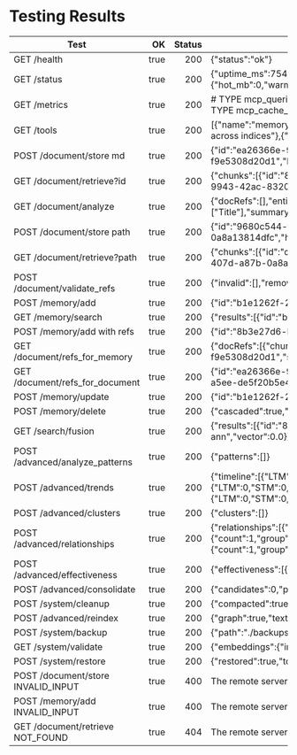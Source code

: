 ﻿# Testing Results

| Test | OK | Status | Snippet |
|---|---:|---:|---|
| GET /health | true | 200 | {"status":"ok"} |
| GET /status | true | 200 | {"uptime_ms":75408,"indices":{"vector":{"items":0},"text":{"docs":0},"graph":{"nodes":0,"edges":0}},"storage":{"hot_mb":0,"warm_mb":0,"cold_mb":0},"metrics":{"count":0,"cacheHits":0,"cacheMisses":0,"a |
| GET /metrics | true | 200 | # TYPE mcp_queries_total counter mcp_queries_total 0 # TYPE mcp_cache_hits_total counter mcp_cache_hits_total 0 # TYPE mcp_cache_misses_total counter mcp_cache_misses_total 0 # TYPE mcp_query_last_ms  |
| GET /tools | true | 200 | [{"name":"memory.add","description":"Add a memory entry"},{"name":"memory.search","description":"Hybrid search across indices"},{"name":"memory.update","description":"Update a memory entry"},{"name":" |
| POST /document/store md | true | 200 | {"id":"ea26366e-9943-42ac-8320-f9e5308d20d1","hash":"eb9c74a9c67073edc2230429baed861e4ed4114cdd99a290db5f1fd764996295","chunks":1} |
| GET /document/retrieve?id | true | 200 | {"chunks":[{"id":"8f926056-d119-4c42-b1b7-007865ec0f01","position":{"end":20,"start":0}}],"id":"ea26366e-9943-42ac-8320-f9e5308d20d1","metadata":null} |
| GET /document/analyze | true | 200 | {"docRefs":[],"entities":["Title"],"id":"ea26366e-9943-42ac-8320-f9e5308d20d1","keyConcepts":["Title"],"summary":"# Title`nHello world"} |
| POST /document/store path | true | 200 | {"id":"9680c544-f1f0-407d-a87b-0a8a13814dfc","hash":"9b7512c0fab6aea343b70dd461a71942de673849f8c8db125d35f8213221c413","chunks":1} |
| GET /document/retrieve?path | true | 200 | {"chunks":[{"id":"d0e9fff9-4a89-4943-8849-a44f2cf40ddf","position":{"end":36,"start":0}}],"id":"9680c544-f1f0-407d-a87b-0a8a13814dfc","metadata":null} |
| POST /document/validate_refs | true | 200 | {"invalid":[],"removed":null} |
| POST /memory/add | true | 200 | {"id":"b1e1262f-2dad-4d37-a06d-a30af889baa7","layer":"STM"} |
| GET /memory/search | true | 200 | {"results":[{"id":"b1e1262f-2dad-4d37-a06d-a30af889baa7","score":1.0,"layer":"STM"}],"tookMs":0} |
| POST /memory/add with refs | true | 200 | {"id":"8b3e27d6-bae0-46b1-a5ee-de5f20b5e445","layer":"STM"} |
| GET /document/refs_for_memory | true | 200 | {"docRefs":[{"chunkId":"","docId":"ea26366e-9943-42ac-8320-f9e5308d20d1","score":0.800000011920929}],"id":"8b3e27d6-bae0-46b1-a5ee-de5f20b5e445"} |
| GET /document/refs_for_document | true | 200 | {"id":"ea26366e-9943-42ac-8320-f9e5308d20d1","memories":[{"chunkId":"","memoryId":"8b3e27d6-bae0-46b1-a5ee-de5f20b5e445","score":0.800000011920929}]} |
| POST /memory/update | true | 200 | {"id":"b1e1262f-2dad-4d37-a06d-a30af889baa7","reembedded":true,"updatedIndices":["text","vector"],"version":1} |
| POST /memory/delete | true | 200 | {"cascaded":true,"deleted":true} |
| GET /search/fusion | true | 200 | {"results":[{"id":"8b3e27d6-bae0-46b1-a5ee-de5f20b5e445","score":0.0,"layer":"STM","explain":{"source":"vector-ann","vector":0.0}}],"tookMs":0} |
| POST /advanced/analyze_patterns | true | 200 | {"patterns":[]} |
| POST /advanced/trends | true | 200 | {"timeline":[{"LTM":0,"STM":0,"end":1758652910355,"start":1758652010356},{"LTM":0,"STM":0,"end":1758653810355,"start":1758652910356},{"LTM":0,"STM":0,"end":1758654710355,"start":1758653810356},{"LTM": |
| POST /advanced/clusters | true | 200 | {"clusters":[]} |
| POST /advanced/relationships | true | 200 | {"relationships":[{"count":1,"group":"TmpDoc:MENTIONS:9680c544-f1f0-407d-a87b-0a8a13814dfc"},{"count":1,"group":"This:MENTIONS:9680c544-f1f0-407d-a87b-0a8a13814dfc"},{"count":1,"group":"Memory:ea26366 |
| POST /advanced/effectiveness | true | 200 | {"effectiveness":[{"id":"8b3e27d6-bae0-46b1-a5ee-de5f20b5e445","score":0.9999998722993909}]} |
| POST /advanced/consolidate | true | 200 | {"candidates":0,"promoted":0,"tookMs":0} |
| POST /system/cleanup | true | 200 | {"compacted":true,"reindexed":false,"removedEdges":3,"removedText":1} |
| POST /advanced/reindex | true | 200 | {"graph":true,"text":true,"tookMs":0,"vector":true} |
| POST /system/backup | true | 200 | {"path":"./backups\\snapshot-1758655610565","sizeMb":0,"tookMs":49} |
| GET /system/validate | true | 200 | {"embeddings":{"invalid":0,"orphans":0,"total":1},"kg":{"badEdges":0}} |
| POST /system/restore | true | 200 | {"restored":true,"tookMs":34,"validated":true} |
| POST /document/store INVALID_INPUT | true | 400 | The remote server returned an error: (400) Bad Request. |
| POST /memory/add INVALID_INPUT | true | 400 | The remote server returned an error: (400) Bad Request. |
| GET /document/retrieve NOT_FOUND | true | 404 | The remote server returned an error: (404) Not Found. |

